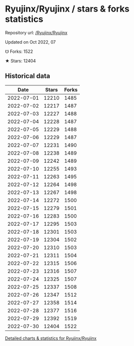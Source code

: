 # Ryujinx/Ryujinx / stars & forks statistics

Repository url: [/Ryujinx/Ryujinx](https://github.com/Ryujinx/Ryujinx)

Updated on Oct 2022, 07

☋ Forks: 1522

★ Stars: 12404

## Historical data
| Date | Stars | Forks |
|------|-------|-------|
| 2022-07-01 | 12210 | 1485 | 
| 2022-07-02 | 12217 | 1487 | 
| 2022-07-03 | 12227 | 1488 | 
| 2022-07-04 | 12228 | 1487 | 
| 2022-07-05 | 12229 | 1488 | 
| 2022-07-06 | 12229 | 1487 | 
| 2022-07-07 | 12231 | 1490 | 
| 2022-07-08 | 12238 | 1489 | 
| 2022-07-09 | 12242 | 1489 | 
| 2022-07-10 | 12255 | 1493 | 
| 2022-07-11 | 12263 | 1495 | 
| 2022-07-12 | 12264 | 1498 | 
| 2022-07-13 | 12267 | 1498 | 
| 2022-07-14 | 12272 | 1500 | 
| 2022-07-15 | 12279 | 1501 | 
| 2022-07-16 | 12283 | 1500 | 
| 2022-07-17 | 12295 | 1503 | 
| 2022-07-18 | 12301 | 1503 | 
| 2022-07-19 | 12304 | 1502 | 
| 2022-07-20 | 12310 | 1503 | 
| 2022-07-21 | 12311 | 1504 | 
| 2022-07-22 | 12315 | 1506 | 
| 2022-07-23 | 12316 | 1507 | 
| 2022-07-24 | 12325 | 1507 | 
| 2022-07-25 | 12337 | 1508 | 
| 2022-07-26 | 12347 | 1512 | 
| 2022-07-27 | 12358 | 1514 | 
| 2022-07-28 | 12377 | 1516 | 
| 2022-07-29 | 12392 | 1519 | 
| 2022-07-30 | 12404 | 1522 | 


[Detailed charts & statistics for Ryujinx/Ryujinx](https://reviewgithub.com/rep/Ryujinx/Ryujinx)
